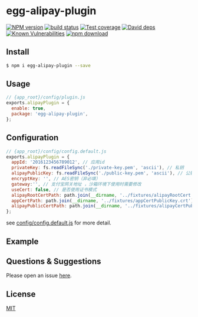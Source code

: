 # egg-alipay-plugin

[![NPM version][npm-image]][npm-url]
[![build status][travis-image]][travis-url]
[![Test coverage][codecov-image]][codecov-url]
[![David deps][david-image]][david-url]
[![Known Vulnerabilities][snyk-image]][snyk-url]
[![npm download][download-image]][download-url]

[npm-image]: https://img.shields.io/npm/v/egg-alipay-plugin.svg?style=flat-square
[npm-url]: https://npmjs.org/package/egg-alipay-plugin
[travis-image]: https://img.shields.io/travis/eggjs/egg-alipay-plugin.svg?style=flat-square
[travis-url]: https://travis-ci.org/eggjs/egg-alipay-plugin
[codecov-image]: https://img.shields.io/codecov/c/github/eggjs/egg-alipay-plugin.svg?style=flat-square
[codecov-url]: https://codecov.io/github/eggjs/egg-alipay-plugin?branch=master
[david-image]: https://img.shields.io/david/eggjs/egg-alipay-plugin.svg?style=flat-square
[david-url]: https://david-dm.org/eggjs/egg-alipay-plugin
[snyk-image]: https://snyk.io/test/npm/egg-alipay-plugin/badge.svg?style=flat-square
[snyk-url]: https://snyk.io/test/npm/egg-alipay-plugin
[download-image]: https://img.shields.io/npm/dm/egg-alipay-plugin.svg?style=flat-square
[download-url]: https://npmjs.org/package/egg-alipay-plugin

<!--
Description here.
-->

## Install

```bash
$ npm i egg-alipay-plugin --save
```

## Usage

```js
// {app_root}/config/plugin.js
exports.alipayPlugin = {
  enable: true,
  package: 'egg-alipay-plugin',
};
```

## Configuration

```js
// {app_root}/config/config.default.js
exports.alipayPlugin = {
  appId: '2016123456789012', // 应用id
  privateKey: fs.readFileSync('./private-key.pem', 'ascii'), // 私钥
  alipayPublicKey: fs.readFileSync('./public-key.pem', 'ascii'), // 公钥（支付宝公钥，需要对结果验签时候必填）
  encryptKey: '', // AES密钥（非必填）
  gateway:'', // 支付宝网关地址 ，沙箱环境下使用时需要修改
  useCert: false, // 是否使用证书模式
  alipayRootCertPath: path.join(__dirname, '../fixtures/alipayRootCert.crt'), // 证书模式下才有效
  appCertPath: path.join(__dirname, '../fixtures/appCertPublicKey.crt'),// 证书模式下才有效
  alipayPublicCertPath: path.join(__dirname, '../fixtures/alipayCertPublicKey_RSA2.crt'),// 证书模式下才有效
};
```

see [config/config.default.js](config/config.default.js) for more detail.

## Example

<!-- example here -->

## Questions & Suggestions

Please open an issue [here](https://github.com/eggjs/egg/issues).

## License

[MIT](LICENSE)
